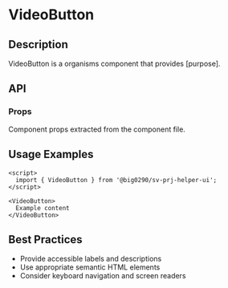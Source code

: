 # VideoButton

## Description

VideoButton is a organisms component that provides [purpose].

## API

### Props

Component props extracted from the component file.

## Usage Examples

```svelte
<script>
  import { VideoButton } from '@big0290/sv-prj-helper-ui';
</script>

<VideoButton>
  Example content
</VideoButton>
```

## Best Practices

- Provide accessible labels and descriptions
- Use appropriate semantic HTML elements
- Consider keyboard navigation and screen readers
